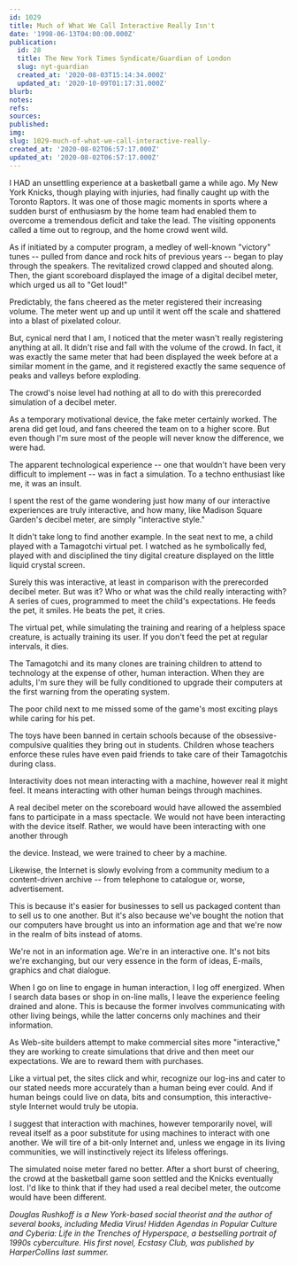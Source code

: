 ```yaml
---
id: 1029
title: Much of What We Call Interactive Really Isn't
date: '1998-06-13T04:00:00.000Z'
publication:
  id: 28
  title: The New York Times Syndicate/Guardian of London
  slug: nyt-guardian
  created_at: '2020-08-03T15:14:34.000Z'
  updated_at: '2020-10-09T01:17:31.000Z'
blurb: 
notes: 
refs: 
sources: 
published: 
img: 
slug: 1029-much-of-what-we-call-interactive-really-
created_at: '2020-08-02T06:57:17.000Z'
updated_at: '2020-08-02T06:57:17.000Z'
---
```

I HAD an unsettling experience at a basketball game a while ago. My New York Knicks, though playing with injuries, had finally caught up with the Toronto Raptors. It was one of those magic moments in sports where a sudden burst of enthusiasm by the home team had enabled them to overcome a tremendous deficit and take the lead. The visiting opponents called a time out to regroup, and the home crowd went wild.

As if initiated by a computer program, a medley of well-known "victory" tunes -- pulled from dance and rock hits of previous years -- began to play through the speakers. The revitalized crowd clapped and shouted along. Then, the giant scoreboard displayed the image of a digital decibel meter, which urged us all to "Get loud!"

Predictably, the fans cheered as the meter registered their increasing volume. The meter went up and up until it went off the scale and shattered into a blast of pixelated colour.

But, cynical nerd that I am, I noticed that the meter wasn't really registering anything at all. It didn't rise and fall with the volume of the crowd. In fact, it was exactly the same meter that had been displayed the week before at a similar moment in the game, and it registered exactly the same sequence of peaks and valleys before exploding.

The crowd's noise level had nothing at all to do with this prerecorded simulation of a decibel meter.

As a temporary motivational device, the fake meter certainly worked. The arena did get loud, and fans cheered the team on to a higher score. But even though I'm sure most of the people will never know the difference, we were had.

The apparent technological experience -- one that wouldn't have been very difficult to implement -- was in fact a simulation. To a techno enthusiast like me, it was an insult.

I spent the rest of the game wondering just how many of our interactive experiences are truly interactive, and how many, like Madison Square Garden's decibel meter, are simply "interactive style."

It didn't take long to find another example. In the seat next to me, a child played with a Tamagotchi virtual pet. I watched as he symbolically fed, played with and disciplined the tiny digital creature displayed on the little liquid crystal screen.

Surely this was interactive, at least in comparison with the prerecorded decibel meter. But was it? Who or what was the child really interacting with? A series of cues, programmed to meet the child's expectations. He feeds the pet, it smiles. He beats the pet, it cries.

The virtual pet, while simulating the training and rearing of a helpless space creature, is actually training its user. If you don't feed the pet at regular intervals, it dies.

The Tamagotchi and its many clones are training children to attend to technology at the expense of other, human interaction. When they are adults, I'm sure they will be fully conditioned to upgrade their computers at the first warning from the operating system.

The poor child next to me missed some of the game's most exciting plays while caring for his pet.

The toys have been banned in certain schools because of the obsessive-compulsive qualities they bring out in students. Children whose teachers enforce these rules have even paid friends to take care of their Tamagotchis during class.

Interactivity does not mean interacting with a machine, however real it might feel. It means interacting with other human beings through machines.

A real decibel meter on the scoreboard would have allowed the assembled fans to participate in a mass spectacle. We would not have been interacting with the device itself. Rather, we would have been interacting with one another through

the device. Instead, we were trained to cheer by a machine.

Likewise, the Internet is slowly evolving from a community medium to a content-driven archive -- from telephone to catalogue or, worse, advertisement.

This is because it's easier for businesses to sell us packaged content than to sell us to one another. But it's also because we've bought the notion that our computers have brought us into an information age and that we're now in the realm of bits instead of atoms.

We're not in an information age. We're in an interactive one. It's not bits we're exchanging, but our very essence in the form of ideas, E-mails, graphics and chat dialogue.

When I go on line to engage in human interaction, I log off energized. When I search data bases or shop in on-line malls, I leave the experience feeling drained and alone. This is because the former involves communicating with other living beings, while the latter concerns only machines and their information.

As Web-site builders attempt to make commercial sites more "interactive," they are working to create simulations that drive and then meet our expectations. We are to reward them with purchases.

Like a virtual pet, the sites click and whir, recognize our log-ins and cater to our stated needs more accurately than a human being ever could. And if human beings could live on data, bits and consumption, this interactive-style Internet would truly be utopia.

I suggest that interaction with machines, however temporarily novel, will reveal itself as a poor substitute for using machines to interact with one another. We will tire of a bit-only Internet and, unless we engage in its living communities, we will instinctively reject its lifeless offerings.

The simulated noise meter fared no better. After a short burst of cheering, the crowd at the basketball game soon settled and the Knicks eventually lost. I'd like to think that if they had used a real decibel meter, the outcome would have been different.

*Douglas Rushkoff is a New York-based social theorist and the author of several books, including Media Virus! Hidden Agendas in Popular Culture and Cyberia: Life in the Trenches of Hyperspace, a bestselling portrait of 1990s cyberculture. His first novel, Ecstasy Club, was published by HarperCollins last summer.*

